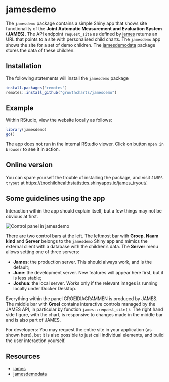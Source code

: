 
<!-- README.md is generated from README.Rmd. Please edit that file -->

# jamesdemo

The `jamesdemo` package contains a simple Shiny app that shows site
functionality of the **Joint Automatic Measurement and Evaluation System
(JAMES)**. The API endpoint `request_site` as defined by
[james](https://github.com/growthcharts/james) returns an URL that
points to a site with personalised child charts. The `jamesdemo` app
shows the site for a set of demo children. The
[jamesdemodata](https://github.com/growthcharts/jamesdemodata) package
stores the data of these children.

## Installation

The following statements will install the `jamesdemo` package

``` r
install.packages("remotes")
remotes::install_github("growthcharts/jamesdemo")
```

## Example

Within RStudio, view the website locally as follows:

``` r
library(jamesdemo)
go()
```

The app does not run in the internal RStudio viewer. Click on button
`Open in browser` to see it in action.

## Online version

You can spare yourself the trouble of installing the package, and visit
`JAMES tryout` at
<https://tnochildhealthstatistics.shinyapps.io/james_tryout/>.

## Some guidelines using the app

Interaction within the app should explain itself, but a few things may
not be obvious at first.

![Control panel in
jamesdemo](https://raw.githubusercontent.com/growthcharts/jamesdemo/master/inst/figures/JAMES_tryout.png?raw=true)

There are two control bars at the left. The leftmost bar with **Groep**,
**Naam kind** and **Server** belongs to the `jamesdemo` Shiny app and
mimics the external client with a database with the children’s data. The
**Server** menu allows setting one of three servers:

-   **James**: the production server. This should always work, and is
    the default;
-   **June**: the development server. New features will appear here
    first, but it is less stable;
-   **Joshua**: the local server. Works only if the relevant images is
    running locally under Docker Desktop.

Everything within the panel GROEIDIAGRAMMEN is produced by JAMES. The
middle bar with **Groei** contains interactive controls managed by the
JAMES API, in particular by function `james::request_site()`. The right
hand side figure, with the chart, is responsive to changes made in the
middle bar and is also part of JAMES.

For developers: You may request the entire site in your application (as
shown here), but it is also possible to just call individual elements,
and build the user interaction yourself.

## Resources

-   [james](https://github.com/growthcharts/james)
-   [jamesdemodata](https://github.com/growthcharts/jamesdemodata)
